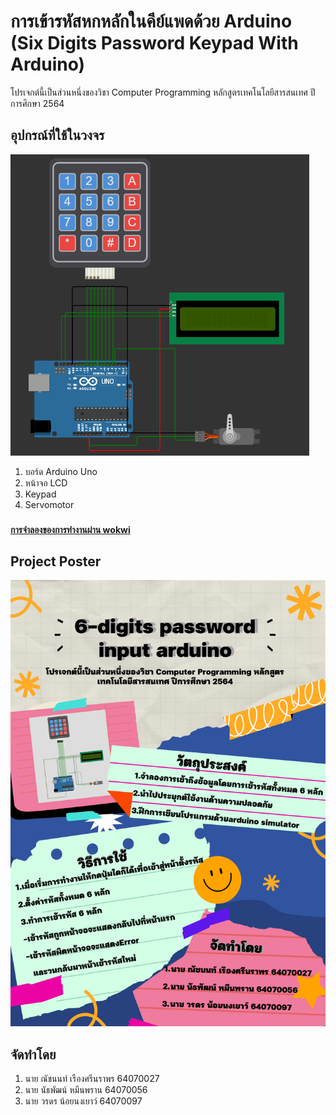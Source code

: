 # การเข้ารหัสหกหลักในคีย์แพดด้วย Arduino <br />(Six Digits Password Keypad With Arduino)
โปรเจกต์นี้เป็นส่วนหนึ่งของวิชา Computer Programming หลักสูตรเทคโนโลยีสารสนเทศ ปีการศึกษา 2564
## อุปกรณ์ที่ใช้ในวงจร

![circuits_boverview](overview.PNG)
1. บอร์ด Arduino Uno
2. หน้าจอ LCD
3. Keypad
4. Servomotor<br/>
###
[**การจำลองของการทำงานผ่าน wokwi**](https://wokwi.com/projects/331188136017134163)
## Project Poster
![poster](poster.png)
## จัดทำโดย
1.   นาย ณัชนนท์ เรืองศรีนราพร 64070027
2.   นาย นัธพัฒน์ หมีนพราน 64070056
3.   นาย วรดร น้อยนงเยาว์ 64070097 
